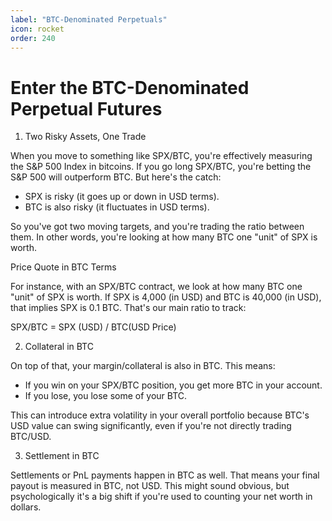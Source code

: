 ```yaml
---
label: "BTC-Denominated Perpetuals"
icon: rocket
order: 240
---
```


# Enter the BTC-Denominated Perpetual Futures

1. Two Risky Assets, One Trade

When you move to something like SPX/BTC, you're effectively measuring the S&P 500 Index in bitcoins. If you go long SPX/BTC, you're betting the S&P 500 will outperform BTC. But here's the catch:

- SPX is risky (it goes up or down in USD terms).
- BTC is also risky (it fluctuates in USD terms).

So you've got two moving targets, and you're trading the ratio between them. In other words, you're looking at how many BTC one "unit" of SPX is worth.

Price Quote in BTC Terms

For instance, with an SPX/BTC contract, we look at how many BTC one "unit" of SPX is worth. If SPX is 4,000 (in USD) and BTC is 40,000 (in USD), that implies SPX is 0.1 BTC. That's our main ratio to track:

SPX/BTC = SPX (USD) / BTC(USD Price)

2. Collateral in BTC

On top of that, your margin/collateral is also in BTC. This means:

- If you win on your SPX/BTC position, you get more BTC in your account.
- If you lose, you lose some of your BTC.

This can introduce extra volatility in your overall portfolio because BTC's USD value can swing significantly, even if you're not directly trading BTC/USD.

3. Settlement in BTC

Settlements or PnL payments happen in BTC as well. That means your final payout is measured in BTC, not USD. This might sound obvious, but psychologically it's a big shift if you're used to counting your net worth in dollars.
